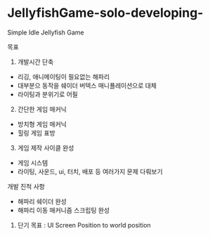 # JellyfishGame-solo-developing-
Simple Idle Jellyfish Game


목표

1. 개발시간 단축
- 리깅, 애니메이팅이 필요없는 해파리
- 대부분으 동작을 쉐이더 버텍스 매니퓰레이션으로 대체
- 라이팅과 분위기로 어필
2. 간단한 게임 매커닉
- 방치형 게임 매커닉
- 힐링 게임 표방
3. 게임 제작 사이클 완성
- 게임 시스템
- 라이팅, 사운드, ui, 터치, 배포 등 여러가지 문제 다뤄보기

개발 진척 사항
- 해파리 쉐이더 완성
- 해파리 이동 매커니즘 스크립팅 완성


1) 단기 목표 : UI Screen Position to world position

